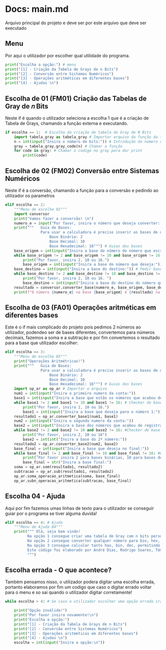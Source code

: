 # Docs: main.md
Arquivo principal do projeto e deve ser por este arquivo que deve ser executado

## Menu

Por aqui o utilizador por escolher qual utilidade do programa.

```python
print("Escolha a opção:") # menu
print("[1] - Criação da Tabela de Grays de n Bits")
print("[2] - Conversão entre Sistemas Numéricos")
print("[3] - Operações aritméticas em diferentes bases")
print("[4] - Ajudas \n")
```

## Escolha de 01 (FM01) Criação das Tabelas de Gray de 𝑛 Bits

Neste if é quando o utilizador seleciona a escolha 1 que é a criação de Tabela de Grays, chamando a função externa e executando.

```python
if escolha == 1:  # Escolha da criação de tabela de Gray de N Bits 
    import tabela_gray as tabela_gray # Importar arquivo da função da tabela de gray 
    n = int(input("Insira o número de bits:")) # Introdução do número de bits
    gray = tabela_gray.gray_code(n) # Chamar a função
    for code in gray: # Chamar o codigo no gray para dar print
        print(code)
```

## Escolha de 02 (FM02) Conversão entre Sistemas Numéricos 

Neste if é a conversão, chamando a função para a conversão e pedindo ao utilizador os parametros

```python
elif escolha == 2:
    """Menu de escolha 02"""
    import conversor 
    print("Vamos fazer a conversão! \n")
    numero_e = input("Por favor, insira o número que deseja converter: \n") # Número para conversão
    print("""   Guia de Bases:
                Para usar a calculadora é preciso inserir as bases de origens e de destino. Essas bases são:
                    Base Binário: 2
                    Base Decimal: 10
                    Base Hexadecimal: 16""") # Guias das bases
    base_origem = int(input("Insira a base do número do número que escreveu:")) # Pedir a base de origiem
    while base_origem != 2 and base_origem != 10 and base_origem != 16: # Checker de base de origem e pedir base de origem se for errada
        print("Por favor, insira 2, 10 ou 16.")
        base_origem = int(input("Insira a base do número que deseja:")) #
    base_destino = int(input("Insira a base do destino:")) # Pedir base de destino
    while base_destino != 2 and base_destino != 10 and base_destino != 16: # Checker de base de destino e pedir base de destino se estiver errada!
        print("Por favor, insira 2, 10 ou 16. ")
        base_destino = int(input("Insira a base do destino do número que deseja:")) 
    resultado = conversor.converter_base(numero_e, base_origem, base_destino)
    print(f"O número {numero_e} na base {base_origem} é {resultado} na base {base_destino}.")
```
## Escolha de 03 (FA01) Operações aritméticas em diferentes bases

Este é o if mais complicado do projeto pois pedimos 2 números ao utilizador, podendeo ser de bases diferentes, convertemos para números decimais, fazemos a soma e a subtração e por fim convertemos o resultado para a base que utilizador escolher:

```python
elif escolha == 3:
    """Menu de escolha 03"""
    print("Operações Aritmétricas!")
    print("""   Guia de Bases:
                Para usar a calculadora é preciso inserir as bases de origens e de destino. Essas bases são:
                    Base Binário: 2
                    Base Decimal: 10
                    Base Hexadecimal: 16""") # Guias das bases
    import op_ar as op_ar # Importar o arquivo
    num1 = int(input("Insira o primeiro numero da conta:"))
    base1 = int(input("Insira a base que estão os números que acabou de registrar:"))
    while base1 != 2 and base1 != 10 and base1 != 16: # Checker de base e pedir base do numero 1 se for errada
        print("Por favor, insira 2, 10 ou 16.")
        base1 = int(input("Insira a base que deseja para o número 1:"))
    resultado1 = op_ar.converter_base1(num1, base1)
    num2 = int(input("Insira o segundo numero da conta:"))
    base2 = int(input("Insira a base dos números que acabou de registrar:"))
    while base2 != 2 and base2 != 10 and base2 != 16: #Checker de base do numero 2
        print("Por favor, insira 2, 10 ou 16")
        base2 = int(int("Insira a base do 2º número:"))
    resultado2 = op_ar.converter_base2(num2, base2)
    base_final = int(input("Insira a base que deseja no final:"))
    while base_final != 2 and base_final != 10 and base_final != 16: #Checker de base final
        print("Por favor insira 2 para bases binárias, 10 para bases decimais e 16 para bases hexadecimais")
        base_final = str("Insira a base final:")
    soma = op_ar.som(resultado1, resultado2)
    subtracao = op_ar.sub(resultado1, resultado2)
    op_ar.soma_operacao_aritmetica(soma, base_final)
    op_ar.subn_operacao_aritmetica(subtracao, base_final)
```

## Escolha 04 - Ajuda

Aqui por fim fazemos umas linhas de texto para o utilizador se conseguir guiar por o programa se tiver alguma duvida!

```python
elif escolha == 4: # Ajuda
    """Menu de Ajuda 04"""
    print(""" Olá, seja bem vindo!
          Na opção 1 consegue criar uma tabela de Gray com n bits personalizado!
          Na opção 2 consegue converter qualquer número para bin, hex, dec.
          Na opção 3 consegue calcular tanto hax, bin, dec, permitindo tendo bases diferentes para os calculos fazendo já a conversão!
          Este código foi elaborado por André Dias, Rodrigo Soares, Tómas Silva e Guilherme Nunes!
          """)
```

## Escolha errada - O que acontece? 

Também pensamos nisso, o utilizador podera digitar uma escolha errada, portanto elaboramos por fim um codigo que caso o digitar errado voltar para o menu e so sai quando o utilizador digitar corretamente!

```python
while escolha > 4: # Se caso o utilizador escolher uma opção errada ira encaminhar para escolher uma opção correta

    print("Opção inválida!")
    print("Por favor insira novamente!\n")
    print("Escolha a opção:")
    print("[1] - Criação da Tabela de Grays de n Bits")
    print("[2] - Conversão entre Sistemas Numéricos")
    print("[3] - Operações aritméticas em diferentes bases")
    print("[4] - Ajudas \n")
    escolha = int(input("Insira a opção:\n"))
```